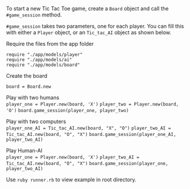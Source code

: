 To start a new Tic Tac Toe game, create a `Board` object and call the `#game_session` method.

`#game_session` takes two parameters, one for each player. You can fill this with either a `Player` object, or an `Tic_tac_AI` object as shown below.

Require the files from the app folder

`require "./app/models/player"`  
`require "./app/models/ai"`  
`require "./app/models/board"`


Create the board

`board = Board.new`

Play with two humans  
`player_one = Player.new(board, 'X')`
`player_two = Player.new(board, 'O')`
`board.game_session(player_one, player_two)`

Play with two computers  
`player_one_AI = Tic_tac_AI.new(board, "X", "O")`
`player_two_AI = Tic_tac_AI.new(board, "O", "X")`
`board.game_session(player_one_AI, player_two_AI)`

Play Human-AI  
`player_one = Player.new(board, 'X')`
`player_two_AI = Tic_tac_AI.new(board, "O", "X")`
`board.game_session(player_one, player_two_AI)`

Use `ruby runner.rb` to view example in root directory.